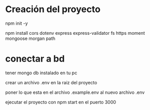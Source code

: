# Creación del proyecto
npm init -y

npm install cors dotenv express express-validator fs https moment mongoose morgan path

# conectar a bd

tener mongo db instalado en tu pc

crear un archivo .env en la raiz del proyecto

poner lo que esta en el archivo .example.env al nuevo archivo .env

ejecutar el proyecto con npm start en el puerto 3000